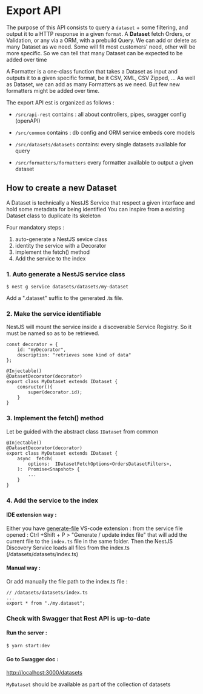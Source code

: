 
# Export API

The purpose of this API consists to query a `dataset`  + some filtering, and output it to a HTTP response in a given `format`.
A **Dataset** fetch Orders, or Validation, or any via a ORM, with a prebuild Query.
We can add or delete as many Dataset as we need.
Some will fit most customers' need, other will be more specific. 
So we can tell that many Dataset can be expected to be added over time

A Formatter is a one-class function that takes a Dataset as input and outputs it to a given specific format, be it CSV, XML, CSV Zipped, ...
As well as Dataset, we can add as many Formatters as we need.
But few new formatters might be added over time.

The export API est is organized as follows : 

- `/src/api-rest` contains :
all about controllers, pipes, swagger config (openAPI)

- `/src/common` contains :
db config and ORM service
embeds core models

- `/src/datasets/datasets` contains:
every single datasets available for query

- `/src/formatters/formatters`
every formatter available to output a given dataset


## How to create a new Dataset

A Dataset is technically a NestJS Service that respect a given interface and hold some metadata for being identified
You can inspire from a existing Dataset class to duplicate its skeleton

Four mandatory steps :
1. auto-generate a NestJS sevice class
2. identity the service with a Decorator
3. implement the fetch() method
4. Add the service to the index



### 1. Auto generate a NestJS service class

    $ nest g service datasets/datasets/my-dataset    
Add a ".dataset" suffix to the generated .ts file.

### 2. Make the service identifiable
NestJS will mount the service inside a discoverable Service Registry.
So it must be named so as to be retrieved.

    const decorator = {
        id: "myDecorator",
        description: "retrieves some kind of data"
    };

    @Injectable()
    @DatasetDecorator(decorator)
	export class MyDataset extends IDataset {
		consructor(){
			super(decorator.id);
		}
	}

### 3. Implement the fetch() method 
Let be guided with the abstract class `IDataset` from common
   
	@Injectable()
    @DatasetDecorator(decorator)
    export class MyDataset extends IDataset {
		async  fetch(
			options:  IDatasetFetchOptions<OrdersDatasetFilters>,
		):  Promise<Snapshot> {
			...
		}
	}

### 4. Add the service to the index

#### IDE extension way :
Either you have [generate-file](https://marketplace.visualstudio.com/items?itemName=kingdaro.generate-index) VS-code extension :
from the service file opened : Ctrl +Shift + P > "Generate / update index file"
that will add the current file to the `index.ts` file in the same folder.
Then the NestJS Discovery Service loads all files from the index.ts
(/datasets/datasets/index.ts)

#### Manual way :    
Or add manually the file path to the index.ts file : 

    // /datasets/datasets/index.ts
    ...
    export * from "./my.dataset";


### Check with Swagger that Rest API is up-to-date

#### Run the server :

    $ yarn start:dev

#### Go to Swagger doc :
[http://localhost:3000/datasets](http://localhost:3000/datasets)

`MyDataset` should be available as part of the collection of datasets